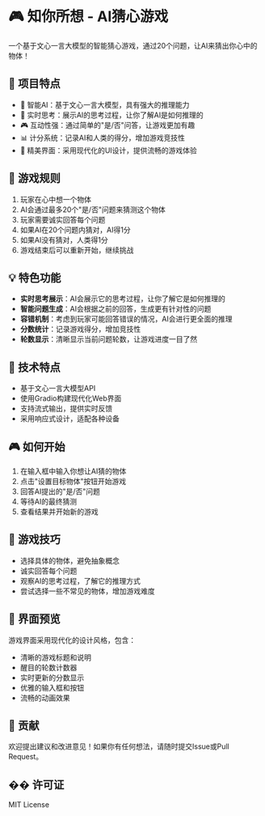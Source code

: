 # 🎮 知你所想 - AI猜心游戏

一个基于文心一言大模型的智能猜心游戏，通过20个问题，让AI来猜出你心中的物体！

## 🌟 项目特点

- 🤖 智能AI：基于文心一言大模型，具有强大的推理能力
- 🎯 实时思考：展示AI的思考过程，让你了解AI是如何推理的
- 🎮 互动性强：通过简单的"是/否"问答，让游戏更加有趣
- 📊 计分系统：记录AI和人类的得分，增加游戏竞技性
- 🎨 精美界面：采用现代化的UI设计，提供流畅的游戏体验

## 🎯 游戏规则

1. 玩家在心中想一个物体
2. AI会通过最多20个"是/否"问题来猜测这个物体
3. 玩家需要诚实回答每个问题
4. 如果AI在20个问题内猜对，AI得1分
5. 如果AI没有猜对，人类得1分
6. 游戏结束后可以重新开始，继续挑战

## 💡 特色功能

- **实时思考展示**：AI会展示它的思考过程，让你了解它是如何推理的
- **智能问题生成**：AI会根据之前的回答，生成更有针对性的问题
- **容错机制**：考虑到玩家可能回答错误的情况，AI会进行更全面的推理
- **分数统计**：记录游戏得分，增加竞技性
- **轮数显示**：清晰显示当前问题轮数，让游戏进度一目了然

## 🚀 技术特点

- 基于文心一言大模型API
- 使用Gradio构建现代化Web界面
- 支持流式输出，提供实时反馈
- 采用响应式设计，适配各种设备

## 🎮 如何开始

1. 在输入框中输入你想让AI猜的物体
2. 点击"设置目标物体"按钮开始游戏
3. 回答AI提出的"是/否"问题
4. 等待AI的最终猜测
5. 查看结果并开始新的游戏

## 🎯 游戏技巧

- 选择具体的物体，避免抽象概念
- 诚实回答每个问题
- 观察AI的思考过程，了解它的推理方式
- 尝试选择一些不常见的物体，增加游戏难度

## 🎨 界面预览

游戏界面采用现代化的设计风格，包含：
- 清晰的游戏标题和说明
- 醒目的轮数计数器
- 实时更新的分数显示
- 优雅的输入框和按钮
- 流畅的动画效果

## 🤝 贡献

欢迎提出建议和改进意见！如果你有任何想法，请随时提交Issue或Pull Request。

## �� 许可证

MIT License 